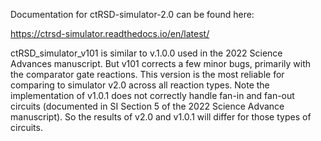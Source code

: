 Documentation for ctRSD-simulator-2.0 can be found here:

https://ctrsd-simulator.readthedocs.io/en/latest/

ctRSD_simulator_v101 is similar to v.1.0.0 used in the 2022 Science Advances manuscript. But v101 corrects a few minor bugs, primarily with the comparator gate reactions.
This version is the most reliable for comparing to simulator v2.0 across all reaction types. Note the implementation of v1.0.1 does not correctly handle fan-in and fan-out circuits (documented in SI Section 5 of the 2022 Science Advance manuscript).
So the results of v2.0 and v1.0.1 will differ for those types of circuits. 
